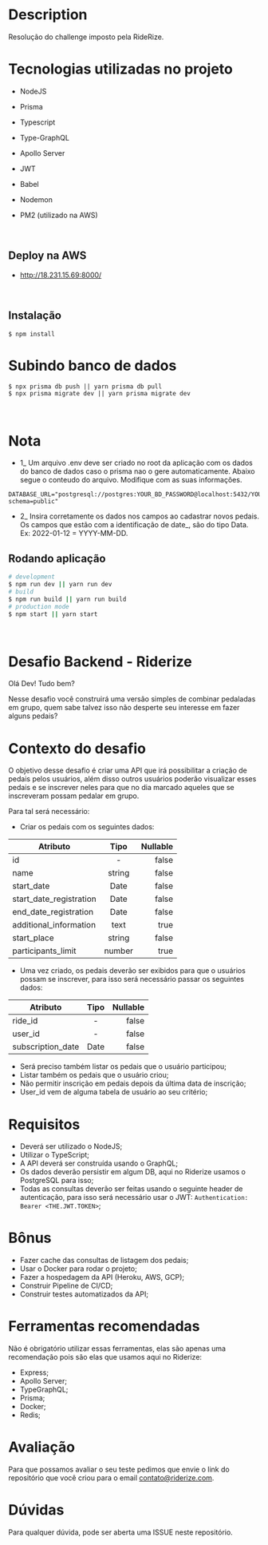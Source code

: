 # Description

Resolução do challenge imposto pela RideRize.

# Tecnologias utilizadas no projeto

- NodeJS

- Prisma

- Typescript

- Type-GraphQL

- Apollo Server

- JWT

- Babel

- Nodemon

- PM2 (utilizado na AWS)

<br>

## Deploy na AWS

- http://18.231.15.69:8000/

<br>

## Instalação

```
$ npm install
```

# Subindo banco de dados

```
$ npx prisma db push || yarn prisma db pull
$ npx prisma migrate dev || yarn prisma migrate dev
```
<br>

# Nota
- 1_ Um arquivo .env deve ser criado no root da aplicação com os dados do banco de dados caso o prisma nao o gere automaticamente. Abaixo segue o conteudo do arquivo. Modifique com as suas informações.

```
DATABASE_URL="postgresql://postgres:YOUR_BD_PASSWORD@localhost:5432/YOUR_BD_NAME?schema=public"
```
- 2_ Insira corretamente os dados nos campos ao cadastrar novos pedais. Os campos que estão com a identificação de date_, são do tipo Data. Ex: 2022-01-12 = YYYY-MM-DD.


## Rodando aplicação

```bash
# development
$ npm run dev || yarn run dev
# build
$ npm run build || yarn run build
# production mode
$ npm start || yarn start
```

<br />

# Desafio Backend - Riderize

Olá Dev! Tudo bem?

Nesse desafio você construirá uma versão simples de combinar pedaladas em grupo, quem sabe talvez isso não desperte seu interesse em fazer alguns pedais?

# Contexto do desafio

O objetivo desse desafio é criar uma API que irá possibilitar a criação de pedais pelos usuários, além disso outros usuários poderão visualizar esses pedais e se inscrever neles para que no dia marcado aqueles que se inscreveram possam pedalar em grupo.

Para tal será necessário:

- Criar os pedais com os seguintes dados:

| Atributo                |  Tipo  | Nullable |
| ----------------------- | :----: | -------: |
| id                      |   -    |    false |
| name                    | string |    false |
| start_date              |  Date  |    false |
| start_date_registration |  Date  |    false |
| end_date_registration   |  Date  |    false |
| additional_information  |  text  |     true |
| start_place             | string |    false |
| participants_limit      | number |     true |

- Uma vez criado, os pedais deverão ser exibidos para que o usuários possam se inscrever, para isso será necessário passar os seguintes dados:

| Atributo          | Tipo | Nullable |
| ----------------- | :--: | -------: |
| ride_id           |  -   |    false |
| user_id           |  -   |    false |
| subscription_date | Date |    false |

- Será preciso também listar os pedais que o usuário participou;
- Listar também os pedais que o usuário criou;
- Não permitir inscrição em pedais depois da última data de inscrição;
- User_id vem de alguma tabela de usuário ao seu critério;

# Requisitos

- Deverá ser utilizado o NodeJS;
- Utilizar o TypeScript;
- A API deverá ser construída usando o GraphQL;
- Os dados deverão persistir em algum DB, aqui no Riderize usamos o PostgreSQL para isso;
- Todas as consultas deverão ser feitas usando o seguinte header de autenticação, para isso será necessário usar o JWT:
  `Authentication: Bearer <THE.JWT.TOKEN>`;

# Bônus

- Fazer cache das consultas de listagem dos pedais;
- Usar o Docker para rodar o projeto;
- Fazer a hospedagem da API (Heroku, AWS, GCP);
- Construir Pipeline de CI/CD;
- Construir testes automatizados da API;

# Ferramentas recomendadas

Não é obrigatório utilizar essas ferramentas, elas são apenas uma recomendação pois são elas que usamos aqui no Riderize:

- Express;
- Apollo Server;
- TypeGraphQL;
- Prisma;
- Docker;
- Redis;

# Avaliação

Para que possamos avaliar o seu teste pedimos que envie o link do repositório que você criou para o email contato@riderize.com.

# Dúvidas

Para qualquer dúvida, pode ser aberta uma ISSUE neste repositório.
